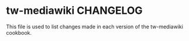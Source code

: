# tw-mediawiki CHANGELOG

This file is used to list changes made in each version of the tw-mediawiki cookbook.
